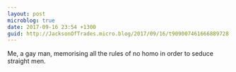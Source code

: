 ```yaml
---
layout: post
microblog: true
date: 2017-09-16 23:54 +1300
guid: http://JacksonOfTrades.micro.blog/2017/09/16/t909007461666889728.html
---
```

Me, a gay man, memorising all the rules of no homo in order to seduce straight men.
